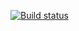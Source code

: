 [![Build status](https://ci.appveyor.com/api/projects/status/1f89bcln1erchhm0?svg=true)](https://ci.appveyor.com/project/AlexPanasko/bdd)